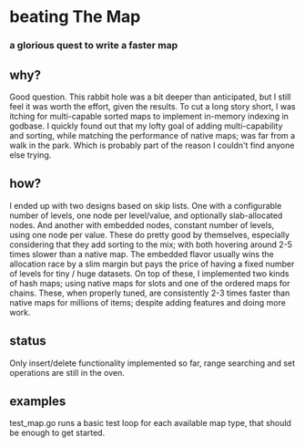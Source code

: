 # beating The Map
### a glorious quest to write a faster map

## why?
Good question. This rabbit hole was a bit deeper than anticipated, but I still feel it was worth the effort, given the results. To cut a long story short, I was itching for multi-capable sorted maps to implement in-memory indexing in godbase. I quickly found out that my lofty goal of adding multi-capability and sorting, while matching the performance of native maps; was far from a walk in the park. Which is probably part of the reason I couldn't find anyone else trying.

## how?
I ended up with two designs based on skip lists. One with a configurable number of levels, one node per level/value, and optionally slab-allocated nodes. And another with embedded nodes, constant number of levels, using one node per value. These do pretty good by themselves, especially considering that they add sorting to the mix; with both hovering around 2-5 times slower than a native map. The embedded flavor usually wins the allocation race by a slim margin but pays the price of having a fixed number of levels for tiny / huge datasets. On top of these, I implemented two kinds of hash maps; using native maps for slots and one of the ordered maps for chains. These, when properly tuned, are consistently 2-3 times faster than native maps for millions of items; despite adding features and doing more work.

## status
Only insert/delete functionality implemented so far, range searching and set operations are still in the oven.

## examples
test_map.go runs a basic test loop for each available map type, that should be enough to get started.